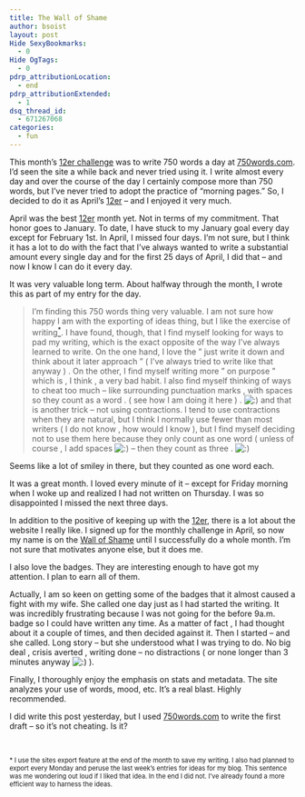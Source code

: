 ```yaml
---
title: The Wall of Shame
author: bsoist
layout: post
Hide SexyBookmarks:
  - 0
Hide OgTags:
  - 0
pdrp_attributionLocation:
  - end
pdrp_attributionExtended:
  - 1
dsq_thread_id:
  - 671267068
categories:
  - fun
---
```

This month&#8217;s [12er challenge][1] was to write 750 words a day at [750words.com][2]. I&#8217;d seen the site a while back and never tried using it. I write almost every day and over the course of the day I certainly compose more than 750 words, but I&#8217;ve never tried to adopt the practice of &#8220;morning pages.&#8221; So, I decided to do it as April&#8217;s [12er][1] &#8211; and I enjoyed it very much.

April was the best [12er][1] month yet. Not in terms of my commitment. That honor goes to January. To date, I have stuck to my January goal every day except for February 1st. In April, I missed four days. I&#8217;m not sure, but I think it has a lot to do with the fact that I&#8217;ve always wanted to write a substantial amount every single day and for the first 25 days of April, I did that &#8211; and now I know I can do it every day. 

It was very valuable long term. About halfway through the month, I wrote this as part of my entry for the day.

> I&#8217;m finding this 750 words thing very valuable. I am not sure how happy I am with the exporting of ideas thing, but I like the exercise of writing[<sup>*</sup>][3]. I have found, though, that I find myself looking for ways to pad my writing, which is the exact opposite of the way I&#8217;ve always learned to write. On the one hand, I love the &#8221; just write it down and think about it later approach &#8221; ( I&#8217;ve always tried to write like that anyway ) . On the other, I find myself writing more &#8221; on purpose &#8221; which is , I think , a very bad habit. I also find myself thinking of ways to cheat too much &#8211; like surrounding punctuation marks , with spaces so they count as a word . ( see how I am doing it here ) . <img src='http://archive.whsjr.soistmann.com/oped/wp-includes/images/smilies/icon_smile.gif' alt=':)' class='wp-smiley' /> and that is another trick &#8211; not using contractions. I tend to use contractions when they are natural, but I think I normally use fewer than most writers ( I do not know , how would I know ), but I find myself deciding not to use them here because they only count as one word ( unless of course , I add spaces <img src='http://archive.whsjr.soistmann.com/oped/wp-includes/images/smilies/icon_smile.gif' alt=':)' class='wp-smiley' /> &#8211; then they count as three . <img src='http://archive.whsjr.soistmann.com/oped/wp-includes/images/smilies/icon_smile.gif' alt=':)' class='wp-smiley' /> 

Seems like a lot of smiley in there, but they counted as one word each. 

It was a great month. I loved every minute of it &#8211; except for Friday morning when I woke up and realized I had not written on Thursday. I was so disappointed I missed the next three days. 

In addition to the positive of keeping up with the [12er][1], there is a lot about the website I really like. I signed up for the monthly challenge in April, so now my name is on the [Wall of Shame][4] until I successfully do a whole month. I&#8217;m not sure that motivates anyone else, but it does me.

I also love the badges. They are interesting enough to have got my attention. I plan to earn all of them.

Actually, I am so keen on getting some of the badges that it almost caused a fight with my wife. She called one day just as I had started the writing. It was incredibly frustrating because I was not going for the before 9a.m. badge so I could have written any time. As a matter of fact , I had thought about it a couple of times, and then decided against it. Then I started &#8211; and she called. Long story &#8211; but she understood what I was trying to do. No big deal , crisis averted , writing done &#8211; no distractions ( or none longer than 3 minutes anyway <img src='http://archive.whsjr.soistmann.com/oped/wp-includes/images/smilies/icon_smile.gif' alt=':)' class='wp-smiley' /> ).

Finally, I thoroughly enjoy the emphasis on stats and metadata. The site analyzes your use of words, mood, etc. It&#8217;s a real blast. Highly recommended.

I did write this post yesterday, but I used [750words.com][2] to write the first draft &#8211; so it&#8217;s not cheating. Is it?

<a name="note">&nbsp;</a>

<p style="font-size:0.8em;">
  *&nbsp;I use the sites export feature at the end of the month to save my writing. I also had planned to export every Monday and peruse the last week&#8217;s entries for ideas for my blog. This sentence was me wondering out loud if I liked that idea. In the end I did not. I&#8217;ve already found a more efficient way to harness the ideas.
</p>

 [1]: http://whsjr.soistmann.com/oped/2012/01/05/2011-resolutions/
 [2]: http://750words.com/
 [3]: #note
 [4]: http://750words.com/one_month/wall_of_shame
